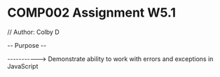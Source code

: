 # COMP002 Assignment W5.1 

// Author: Colby D

-- Purpose --

-----------> Demonstrate ability to work with errors and exceptions in JavaScript